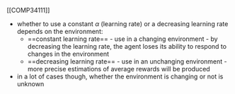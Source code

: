 [[COMP34111]]

- whether to use a constant $\alpha$ (learning rate) or a decreasing learning rate depends on the environment:
	- ==constant learning rate== - use in a changing environment - by decreasing the learning rate, the agent loses its ability to respond to changes in the environment
	- ==decreasing learning rate== - use in an unchanging environment - more precise estimations of average rewards will be produced
- in a lot of cases though, whether the environment is changing or not is unknown